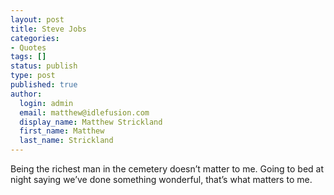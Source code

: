 ```yaml
---
layout: post
title: Steve Jobs
categories:
- Quotes
tags: []
status: publish
type: post
published: true
author:
  login: admin
  email: matthew@idlefusion.com
  display_name: Matthew Strickland
  first_name: Matthew
  last_name: Strickland
---
```

Being the richest man in the cemetery doesn’t matter to me. Going to bed at night saying we’ve done something wonderful, that’s what matters to me.
